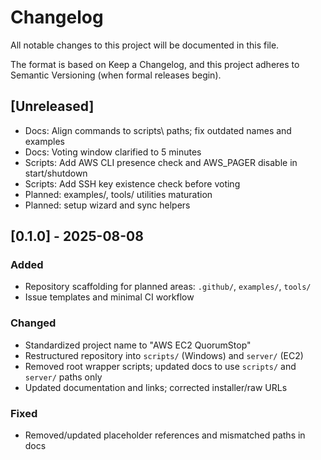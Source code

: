 # Changelog

All notable changes to this project will be documented in this file.

The format is based on Keep a Changelog, and this project adheres to Semantic Versioning (when formal releases begin).

## [Unreleased]
- Docs: Align commands to scripts\ paths; fix outdated names and examples
- Docs: Voting window clarified to 5 minutes
- Scripts: Add AWS CLI presence check and AWS_PAGER disable in start/shutdown
- Scripts: Add SSH key existence check before voting
- Planned: examples/, tools/ utilities maturation
- Planned: setup wizard and sync helpers

## [0.1.0] - 2025-08-08
### Added
- Repository scaffolding for planned areas: `.github/`, `examples/`, `tools/`
- Issue templates and minimal CI workflow

### Changed
- Standardized project name to "AWS EC2 QuorumStop"
- Restructured repository into `scripts/` (Windows) and `server/` (EC2)
- Removed root wrapper scripts; updated docs to use `scripts/` and `server/` paths only
- Updated documentation and links; corrected installer/raw URLs

### Fixed
- Removed/updated placeholder references and mismatched paths in docs
